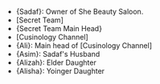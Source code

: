 - {Sadaf}: Owner of She Beauty Saloon.
- [Secret Team]
- {Secret Team Main Head}
- [Cusinology Channel]
- {Ali}: Main head of [Cusinology Channel]
- {Asim}: Sadaf's Husband
- {Alizah}: Elder Daughter 
- {Alisha}: Yoinger Daughter